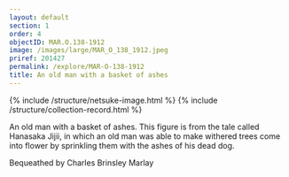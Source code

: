 ```yaml
---
layout: default
section: 1
order: 4
objectID: MAR.O.138-1912
image: /images/large/MAR_O_138_1912.jpeg
priref: 201427
permalink: /explore/MAR-O-138-1912
title: An old man with a basket of ashes
---
```

{% include /structure/netsuke-image.html %}
{% include /structure/collection-record.html %}

An old man with a basket of ashes. This figure is from the tale called Hanasaka Jijii, in which an old man was able to make withered trees come into flower by sprinkling them with the ashes of his dead dog.

Bequeathed by Charles Brinsley Marlay
